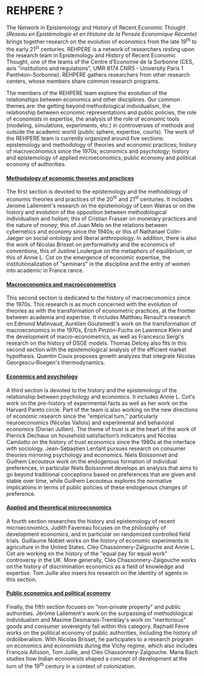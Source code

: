 # REHPERE ?

The Network in Epistemology and History of Recent Economic Thought (*Réseau en Epistémologie et en Histoire de la Pensée Economique Récente*) brings together research on the evolution of economics from the late 19<sup>th</sup> to the early 21<sup>st</sup> centuries. REHPERE is a network of researchers resting upon the research team in Epistemology and History of Recent Economic Thought, one of the teams of the Centre d’Economie de la Sorbonne (CES, axis "institutions and regulations", UMR 8174 CNRS - University Paris 1 Panthéon-Sorbonne). REHPERE gathers researchers from other research centers, whose members share common research programs.

The members of the REHPERE team explore the evolution of the relationships between economics and other disciplines. Our common themes are: the getting beyond methodological individualism, the relationship between economic representations and public policies, the role of economists in expertise, the analysis of the role of economic tools (modeling, simulations, experiments, etc.) in controversies of methods and outside the academic world (public sphere, expertise, courts).
The work of the REHPERE team is currently organized around five sections: epistemology and methodology of theories and economic practices; history of macroeconomics since the 1970s; economics and psychology; history and epistemology of applied microeconomics; public economy and political economy of authorities.



<div>
<div class="card">
  <div class="card-header" id="headingZero">
      <a data-toggle="collapse" href="#collapseZero" >
       <h4><i class="fas fa-chevron-circle-right"></i> Methodology of economic theories and practices </h4>
      </a>
  </div>
  <div id="collapseZero" class="collapse" aria-labelledby="headingZero">
    <div class="card-body">
       <p>
        The first section is devoted to the epistemology and the methodology of economic theories and practices of the 20<sup>th</sup> and 21<sup>st</sup> centuries. It includes Jerome Lallement's research on the epistemology of Leon Walras or on the history and evolution of the opposition between methodological individualism and holism; this of Cristian Frasser on monetary practices and the nature of money; this of Juan Melo on the relations between cybernetics and economy since the 1940s; or this of Nathanael Colin-Jaeger on social ontology and liberal anthropology. In addition, there is also the work of Nicolas Brisset on performativity and the economics of conventions, this of Justine Loulergue on the metaphors of equilibrium, or this of Annie L. Cot on the emergence of economic expertise, the institutionalization of "seminars" in the discipline and the entry of women into academic in France.rance. 
       </p>
    </div>
  </div>
</div>

<div class="card">
  <div class="card-header" id="headingOne">
      <a data-toggle="collapse" href="#collapseOne" >
       <h4><i class="fas fa-chevron-circle-right"></i> Macroeconomics and macroeconometrics </h4>
      </a>
  </div>
  <div id="collapseOne" class="collapse" aria-labelledby="headingOne">
    <div class="card-body">
       <p>
       This second section is dedicated to the history of macroeconomics since the 1970s. This research is as much concerned with the evolution of theories as with the transformation of econometric practices, at the frontier between academia and expertise. It includes Matthieu Renault's research on Edmond Malinvaud, Aurélien Goutsmedt's work on the transformation of macroeconomics in the 1970s, Erich Pinzón-Fuchs on Lawrence Klein and the development of macro-econometrics, as well as Francesco Sergi's research on the history of DSGE models. Thomas Delcey also fits in this second section with the epistemological analysis of the efficient market hypothesis. Quentin Couix proposes growth analyzes that integrate Nicolas Georgescu-Roegen's thermodynamics.
       </p>
    </div>
  </div>
</div>

<div class="card">
  <div class="card-header" id="headingTwo">
      <a data-toggle="collapse" href="#collapseTwo" >
       <h4><i class="fas fa-chevron-circle-right"></i> Economics and psychology </h4>
      </a>
  </div>
  <div id="collapseTwo" class="collapse" aria-labelledby="headingTwo">
    <div class="card-body">
      <p>
      A third section is devoted to the history and the epistemology of the relationship between psychology and economics. It includes Annie L. Cot's work on the pre-history of experimental facts as well as her work on the Harvard Pareto circle. Part of the team is also working on the new directions of economic research since the "empirical turn," particularly neuroeconomics (Nicolas Vallois) and experimental and behavioral economics (Dorian Jullien). The theme of trust is at the heart of the work of Pierrick Dechaux on household satisfaction’s indicators and Nicolas Camilotto on the history of trust economics since the 1980s at the interface with sociology. Jean-Sébastien Lenfant pursues research on consumer theories mirroring psychology and economics. Niels Boissonnet and Guilhem Lecouteux work on the endogenous formation of individual preferences, in particular Niels Boissonnet develops an analysis that aims to go beyond traditional conceptions based on preferences that are given and stable over time, while Guilhem Lecouteux explores the normative implications in terms of public policies of these endogenous changes of preference.
      </p>
    </div>
  </div>
</div>

<div class="card">
  <div class="card-header" id="headingThree">
      <a data-toggle="collapse" href="#collapseThree" >
       <h4><i class="fas fa-chevron-circle-right"></i> Applied and theoretical microeconomics </h4>
      </a>
  </div>
  <div id="collapseThree" class="collapse" aria-labelledby="headingThree">
    <div class="card-body">
      <p>
        A fourth section researches the history and epistemology of recent microeconomics. Judith Favereau focuses on the philosophy of development economics, and in particular on randomized controlled field trials. Guillaume Noblet works on the history of economic experiments in agriculture in the United States. Cléo Chassonnery-Zaïgouche and Annie L. Cot are working on the history of the "equal pay for equal work" controversy in the UK. More generally, Cléo Chassonnery-Zaïgouche works on the history of discrimination economics as a field of knowledge and expertise. Tom Juille also insers his research on the identity of agents in this section. 
      </p>
    </div>
  </div>
</div>

<div class="card">
  <div class="card-header" id="headingFour">
      <a data-toggle="collapse" href="#collapseFour" >
       <h4><i class="fas fa-chevron-circle-right"></i> Public economics and political economy </h4>
      </a>
  </div>
  <div id="collapseFour" class="collapse" aria-labelledby="headingFour">
    <div class="card-body">
      <p>
      Finally, the fifth section focuses on "non-private property" and public authorities. Jérôme Lallement's work on the     surpassing of methodological individualism and Maxime Desmarais-Tremblay's work on "meritorious" goods and consumer sovereignty fall within this category. Raphaël Fèvre works on the political economy of public authorities, including the history of ordoliberalism. With Nicolas Brisset, he participates to a research program on economics and economists during the Vichy regime, which also includes François Allisson, Tom Juille, and Cléo Chassonnery-Zaïgouche. Maria Bach studies how Indian economists shaped a concept of development at the turn of the 19<sup>th</sup> century in a context of colonization.
      </p>
    </div>
  </div>
</div>
</div>
